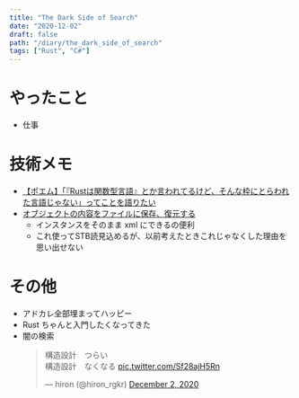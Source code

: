 ```yaml
---
title: "The Dark Side of Search"
date: "2020-12-02"
draft: false
path: "/diary/the_dark_side_of_search"
tags: ["Rust", "C#"]
---
```


# やったこと

- 仕事

# 技術メモ

- [【ポエム】「『Rustは関数型言語』とか言われてるけど、そんな枠にとらわれた言語じゃない」ってことを語りたい](https://qiita.com/manzyun/items/aa8d7886aeb77a9f8b8a)
- [オブジェクトの内容をファイルに保存、復元する](https://dobon.net/vb/dotnet/file/xmlserializer.html)
  - インスタンスをそのまま xml にできるの便利
  - これ使ってSTB読見込めるが、以前考えたときこれじゃなくした理由を思い出せない

# その他

- アドカレ全部埋まってハッピー
- Rust ちゃんと入門したくなってきた
- 闇の検索
  <blockquote class="twitter-tweet"><p lang="ja" dir="ltr">構造設計　つらい<br>構造設計　なくなる <a href="https://t.co/Sf28ajH5Rn">pic.twitter.com/Sf28ajH5Rn</a></p>&mdash; hiron (@hiron_rgkr) <a href="https://twitter.com/hiron_rgkr/status/1334126081067028480?ref_src=twsrc%5Etfw">December 2, 2020</a></blockquote> <script async src="https://platform.twitter.com/widgets.js" charset="utf-8"></script>
